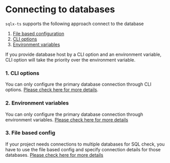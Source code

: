 # Connecting to databases

`sqlx-ts` supports the following approach connect to the database

1. [File based configuration](./1.3.configs-file-based.md)
2. [CLI options](./1.1.cli-options.md)
3. [Environment variables](./1.2.environment-variables.md)

If you provide database host by a CLI option and an environment variable, CLI option will take 
the priority over the environment variable.

### 1. CLI options

You can only configure the primary database connection through CLI options. [Please check here for 
more details](../user-guide/2.1.cli-options.md).

### 2. Environment variables

You can only configure the primary database connection through environment variables. [Please 
check here for more details](./2.2.environment-variables.md)

### 3. File based config

If your project needs connections to multiple databases for SQL check, you have to use the file 
based config and specify connection details for those databases. [Please check here for more 
details](./2.1.configs-file-based.md)

